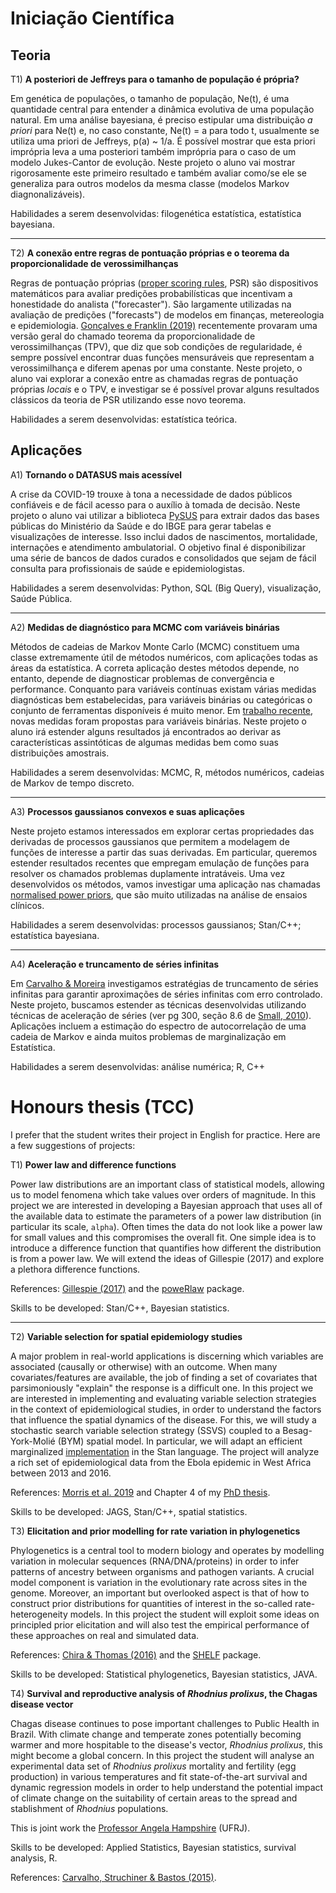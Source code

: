 
# Iniciação Científica

## Teoria

T1) **A posteriori de Jeffreys para o tamanho de população é própria?**

Em genética de populações, o tamanho de população, Ne(t), é uma quantidade central para entender a dinâmica evolutiva de uma população natural.
Em uma análise bayesiana, é preciso estipular uma distribuição _a priori_ para Ne(t) e, no caso constante, Ne(t) = a para todo t, usualmente se utiliza uma priori de Jeffreys, p(a) ~ 1/a.
É possível mostrar que esta priori imprópria leva a uma posteriori também imprópria para o caso de um modelo Jukes-Cantor de evolução.
Neste projeto o aluno vai mostrar rigorosamente este primeiro resultado e também avaliar como/se ele se generaliza para outros modelos da mesma classe (modelos Markov diagnonalizáveis).

Habilidades a serem desenvolvidas: filogenética estatística, estatística bayesiana.

---

T2) **A conexão entre regras de pontuação próprias e o teorema da proporcionalidade de verossimilhanças**

Regras de pontuação próprias ([proper scoring rules](https://github.com/maxbiostat/proper_scoring_rules), PSR) são dispositivos matemáticos para avaliar predições probabilísticas que incentivam a honestidade do analista ("forecaster").
São largamente utilizadas na avaliação de predições ("forecasts") de modelos em finanças, metereologia e epidemiologia.
[Gonçalves e Franklin (2019)](https://arxiv.org/abs/1906.10733) recentemente provaram uma versão geral do chamado teorema da proporcionalidade de verossimilhanças (TPV), que diz que sob condições de regularidade, é sempre possível encontrar duas funções mensuráveis que representam a verossimilhança e diferem apenas por uma constante. 
Neste projeto, o aluno vai explorar a conexão entre as chamadas regras de pontuação próprias _locais_ e o TPV, e investigar se é possível provar alguns resultados clássicos da teoria de PSR utilizando esse novo teorema. 

Habilidades a serem desenvolvidas: estatística teórica.

## Aplicações

A1) **Tornando o DATASUS mais acessível**

A crise da COVID-19 trouxe à tona a necessidade de dados públicos confiáveis e de fácil acesso para o auxílio à tomada de decisão.
Neste projeto o aluno vai utilizar a biblioteca [PySUS](https://github.com/AlertaDengue/PySUS) para extrair dados das bases públicas do Ministério da Saúde e do IBGE para gerar tabelas e visualizações de interesse.
Isso inclui dados de nascimentos, mortalidade, internações e atendimento ambulatorial.
O objetivo final é disponibilizar uma série de bancos de dados curados e consolidados que sejam de fácil consulta para profissionais de saúde e epidemiologistas.

Habilidades a serem desenvolvidas: Python, SQL (Big Query), visualização, Saúde Pública.

---

A2) **Medidas de diagnóstico para MCMC com variáveis binárias**

Métodos de cadeias de Markov Monte Carlo (MCMC) constituem uma classe extremamente útil de métodos numéricos, com aplicações todas as áreas da estatística. A correta aplicação destes métodos depende, no entanto, depende de diagnosticar problemas de convergência e performance. 
Conquanto para variáveis contínuas existam várias medidas diagnósticas bem estabelecidas, para variáveis binárias ou categóricas o conjunto de ferramentas disponíveis é muito menor.
Em [trabalho recente](https://github.com/maxbiostat/presentations/blob/master/PDF/Phylo_MCMC_diagnostics.pdf), novas medidas foram propostas para variáveis binárias. Neste projeto o aluno irá estender alguns resultados já encontrados ao derivar as características assintóticas de algumas medidas bem como suas distribuições amostrais.

Habilidades a serem desenvolvidas: MCMC, R, métodos numéricos, cadeias de Markov de tempo discreto. 

---

A3) **Processos gaussianos convexos e suas aplicações**

Neste projeto estamos interessados em explorar certas propriedades das derivadas de processos gaussianos que permitem a modelagem de funções de interesse a partir das suas derivadas.
Em particular, queremos estender resultados recentes que empregam emulação de funções para resolver os chamados problemas duplamente intratáveis.
Uma vez desenvolvidos os métodos, vamos investigar uma aplicação nas chamadas [normalised power priors](https://onlinelibrary.wiley.com/doi/10.1002/sim.9124), que são muito utilizadas na análise de ensaios clínicos.

Habilidades a serem desenvolvidas: processos gaussianos; Stan/C++; estatística bayesiana.

---

A4) **Aceleração e truncamento de séries infinitas**

Em [Carvalho & Moreira](https://github.com/maxbiostat/truncation_tests) investigamos estratégias de truncamento de séries infinitas para garantir aproximações de séries infinitas com erro controlado. Neste projeto, buscamos estender as técnicas desenvolvidas utilizando técnicas de aceleração de séries (ver pg 300, seção 8.6 de [Small, 2010](https://www.esalq.usp.br/departamentos/lce/arquivos/aulas/2011/LCE5866/Expansions%20and%20Asymptotics%20for%20Statistics.pdf)). Aplicações incluem a estimação do espectro de autocorrelação de uma cadeia de Markov e ainda muitos problemas de marginalização em Estatística.

Habilidades a serem desenvolvidas: análise numérica; R, C++

# Honours thesis (TCC)

I prefer that the student writes their project in English for practice.  Here are a few suggestions of projects:

T1)  **Power law and difference functions**

Power law distributions are an important class of statistical models, allowing us to model fenomena which take values over orders of magnitude.
In this project we are interested in developing a Bayesian approach that uses all of the available data to estimate the parameters of a power law distribution (in particular its scale, `alpha`).
Often times the data do not look like a power law for small values and this compromises the overall fit.
One simple idea is to introduce a difference function that quantifies how different the distribution is from a power law.
We will extend the ideas of Gillespie (2017) and explore a plethora difference functions. 

References: [Gillespie (2017)](https://www.jstor.org/stable/26362189) and the [poweRlaw](https://github.com/csgillespie/poweRlaw) package.

Skills to be developed: Stan/C++, Bayesian statistics.

---

T2)  **Variable selection for spatial epidemiology studies**

A major problem in real-world applications is discerning which variables are associated (causally or otherwise) with an outcome.
When many covariates/features are available, the job of finding a set of covariates that parsimoniously "explain" the response is a difficult one.
In this project we are interested in implementing and evaluating variable selection strategies in the context of epidemiological studies, in order to understand the factors that influence the spatial dynamics of the disease.
For this, we will study a stochastic search variable selection strategy (SSVS) coupled to a Besag-York-Molié (BYM) spatial model.
In particular, we will adapt an efficient marginalized [implementation](https://mc-stan.org/users/documentation/case-studies/icar_stan.html) in the Stan language.
The project will analyze a rich set of epidemiological data from the Ebola epidemic in West Africa between 2013 and 2016.

References: [Morris et al. 2019](http://www.stat.columbia.edu/~gelman/research/published/bym_article_SSTEproof.pdf) and Chapter 4 of my [PhD thesis](https://github.com/maxbiostat/PhD_Thesis). 

Skills to be developed: JAGS, Stan/C++, spatial statistics.

T3)  **Elicitation and prior modelling for rate variation in phylogenetics**

Phylogenetics is a central tool to modern biology and operates by modelling variation in molecular sequences (RNA/DNA/proteins) in order to infer patterns of ancestry between organisms and pathogen variants.
A crucial model component is  variation in the evolutionary rate across sites in the genome. Moreover, an important but overlooked aspect is that of how to construct prior distributions for quantities of interest in the so-called rate-heterogeneity models. In this project the student will exploit some ideas on principled prior elicitation and will also test the empirical performance of these approaches on real and simulated data. 

References: [Chira & Thomas (2016)](https://www.ncbi.nlm.nih.gov/pmc/articles/PMC5217074/) and the [SHELF](http://www.tonyohagan.co.uk/shelf/) package. 

Skills to be developed: Statistical phylogenetics, Bayesian statistics, JAVA.

T4) **Survival and reproductive analysis of _Rhodnius prolixus_, the Chagas disease vector**

Chagas disease continues to pose important challenges to Public Health in Brazil. With climate change and temperate zones potentially becoming warmer and more hospitable to the disease's vector, _Rhodnius prolixus_, this might become a global concern.
In this project the student will analyse an experimental data set of _Rhodnius prolixus_ mortality and fertility (egg production) in various temperatures and fit state-of-the-art survival and dynamic regression models in order to help understand the potential impact of climate change on the suitability of certain areas to the spread and stablishment of _Rhodnius_ populations.

This is joint work the [Professor Angela Hampshire](https://www.microbiologia.ufrj.br/portal/index.php/pt/43-pos-graduacao/corpo-docente/2017-2020/208-angela-hampshire-de-carvalho-santos-lopes) (UFRJ).

Skills to be developed: Applied Statistics, Bayesian statistics, survival analysis, R.

References: [Carvalho, Struchiner & Bastos (2015)](https://github.com/maxbiostat/papers/blob/master/PAPERS/Carvalho_et_al_2015_EBEB.pdf).
